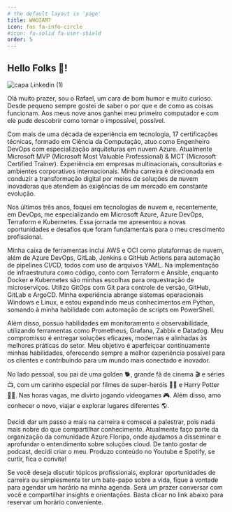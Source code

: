 ```yaml
---
# the default layout is 'page'
title: WHOIAM?
icon: fas fa-info-circle
#icon: fa-solid fa-user-shield
order: 5
---
```


## Hello Folks 👋!

![capa Linkedin (1)](https://github.com/user-attachments/assets/dac81026-dcfc-4cdf-99f4-81af92e23f2c)

Olá muito prazer, sou o Rafael, um cara de bom humor e muito curioso. Desde pequeno sempre gostei de saber o por que e de como as coisas funcionam. Aos meus nove anos ganhei meu primeiro computador e com ele pude descobrir como tornar o impossível, possível.

Com mais de uma década de experiência em tecnologia, 17 certificações técnicas, formado em Ciência da Computação, atuo como Engenheiro DevOps com especialização arquiteturas em nuvem Azure. Atualmente Microsoft MVP (Microsoft Most Valuable Professional) & MCT (Microsoft Certified Trainer). Experiência em empresas multinacionais, consultorias e ambientes corporativos internacionais. Minha carreira é direcionada em conduzir a transformação digital por meios de soluções de nuvem inovadoras que atendem às exigências de um mercado em constante evolução.

Nos últimos três anos, foquei em tecnologias de nuvem e, recentemente, em DevOps, me especializando em Microsoft Azure, Azure DevOps, Terraform e Kubernetes. Essa jornada me apresentou a novas oportunidades e desafios que foram fundamentais para o meu crescimento profissional.

Minha caixa de ferramentas inclui AWS e OCI como plataformas de nuvem, além de Azure DevOps, GitLab, Jenkins e GitHub Actions para automação de pipelines CI/CD, todos com uso de arquivos YAML. Na implementação de infraestrutura como código, conto com Terraform e Ansible, enquanto Docker e Kubernetes são minhas escolhas para orquestração de microserviços. Utilizo GitOps com Git para controle de versão, GitHub, GitLab e ArgoCD. Minha experiência abrange sistemas operacionais Windows e Linux, e estou expandindo meus conhecimentos em Python, somando à minha habilidade com automação de scripts em PowerShell.

Além disso, possuo habilidades em monitoramento e observabilidade, utilizando ferramentas como Prometheus, Grafana, Zabbix e Datadog. Meu compromisso é entregar soluções eficazes, modernas e alinhadas às melhores práticas do setor. Meu objetivo é aperfeiçoar continuamente minhas habilidades, oferecendo sempre a melhor experiência possível para os clientes e contribuindo para um mundo mais conectado e inovador.

No lado pessoal, sou pai de uma golden 🐕, grande fã de cinema 🎬 e séries 📺, com um carinho especial por filmes de super-heróis 🦸‍♂️ e Harry Potter 🧙‍♂️. Nas horas vagas, me divirto jogando videogames 🎮. Além disso, amo conhecer o novo, viajar e explorar lugares diferentes 🌎.

Decidi dar um passo a mais na carreira e comecei a palestrar, pois nada mais nobre do que compartilhar conhecimento. Atualmente faço parte da organização da comunidade Azure Floripa, onde ajudamos a disseminar e aprofundar o entendimento sobre soluções cloud. De tanto gostar de podcast, decidi criar o meu. Produzo conteúdo no Youtube e Spotify, se curtir, fica o convite!

Se você deseja discutir tópicos profissionais, explorar oportunidades de carreira ou simplesmente ter um bate-papo sobre a vida, fique à vontade para agendar um horário na minha agenda. Será um prazer conversar com você e compartilhar insights e orientações. Basta clicar no link abaixo para reservar um horário conveniente.

<!-- Google Calendar Appointment Scheduling begin -->
<link href="https://calendar.google.com/calendar/scheduling-button-script.css" rel="stylesheet">
<script src="https://calendar.google.com/calendar/scheduling-button-script.js" async></script>
<script>
(function() {
  var target = document.currentScript;
  window.addEventListener('load', function() {
    calendar.schedulingButton.load({
      url: 'https://calendar.google.com/calendar/appointments/schedules/AcZssZ2aD2pXGPflv2Q5kf_3QXCUpZgVVwj4CdJK5xUXJsDU1PsjO4bYIl1ECDo7c47ygMnXdwoP-7aI?gv=true',
      color: '#039BE5',
      label: "Agenda Google",
      target,
    });
  });
})();
</script>
<!-- end Google Calendar Appointment Scheduling -->
